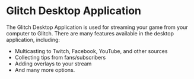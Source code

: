 # Glitch Desktop Application

The Glitch Desktop Application is used for streaming your game from your computer to Glitch. There are many features available in the desktop application, including:

- Multicasting to Twitch, Facebook, YouTube, and other sources
- Collecting tips from fans/subscribers
- Adding overlays to your stream
- And many more options.
